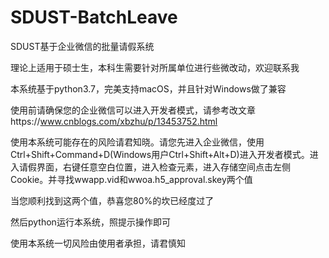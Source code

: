 # SDUST-BatchLeave
SDUST基于企业微信的批量请假系统

理论上适用于硕士生，本科生需要针对所属单位进行些微改动，欢迎联系我

本系统基于python3.7，完美支持macOS，并且针对Windows做了兼容

使用前请确保您的企业微信可以进入开发者模式，请参考改文章https://www.cnblogs.com/xbzhu/p/13453752.html

使用本系统可能存在的风险请君知晓。请您先进入企业微信，使用Ctrl+Shift+Command+D(Windows用户Ctrl+Shift+Alt+D)进入开发者模式。进入请假界面，右键任意空白位置，进入检查元素，进入存储空间点击左侧Cookie。并寻找wwapp.vid和wwoa.h5_approval.skey两个值

当您顺利找到这两个值，恭喜您80%的坎已经度过了

然后python运行本系统，照提示操作即可

使用本系统一切风险由使用者承担，请君慎知
